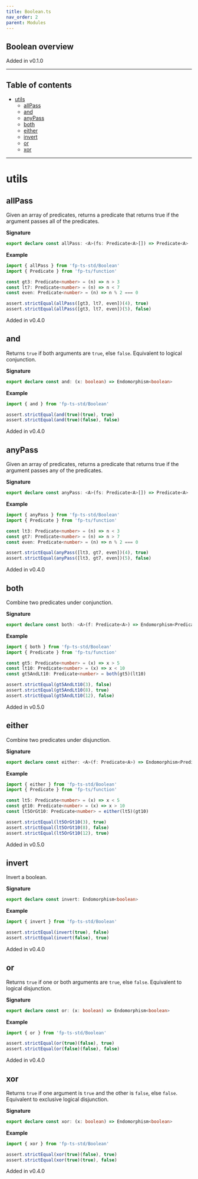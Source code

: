 ```yaml
---
title: Boolean.ts
nav_order: 2
parent: Modules
---
```


## Boolean overview

Added in v0.1.0

---

<h2 class="text-delta">Table of contents</h2>

- [utils](#utils)
  - [allPass](#allpass)
  - [and](#and)
  - [anyPass](#anypass)
  - [both](#both)
  - [either](#either)
  - [invert](#invert)
  - [or](#or)
  - [xor](#xor)

---

# utils

## allPass

Given an array of predicates, returns a predicate that returns true if the
argument passes all of the predicates.

**Signature**

```ts
export declare const allPass: <A>(fs: Predicate<A>[]) => Predicate<A>
```

**Example**

```ts
import { allPass } from 'fp-ts-std/Boolean'
import { Predicate } from 'fp-ts/function'

const gt3: Predicate<number> = (n) => n > 3
const lt7: Predicate<number> = (n) => n < 7
const even: Predicate<number> = (n) => n % 2 === 0

assert.strictEqual(allPass([gt3, lt7, even])(4), true)
assert.strictEqual(allPass([gt3, lt7, even])(5), false)
```

Added in v0.4.0

## and

Returns `true` if both arguments are `true`, else `false`. Equivalent to
logical conjunction.

**Signature**

```ts
export declare const and: (x: boolean) => Endomorphism<boolean>
```

**Example**

```ts
import { and } from 'fp-ts-std/Boolean'

assert.strictEqual(and(true)(true), true)
assert.strictEqual(and(true)(false), false)
```

Added in v0.4.0

## anyPass

Given an array of predicates, returns a predicate that returns true if the
argument passes any of the predicates.

**Signature**

```ts
export declare const anyPass: <A>(fs: Predicate<A>[]) => Predicate<A>
```

**Example**

```ts
import { anyPass } from 'fp-ts-std/Boolean'
import { Predicate } from 'fp-ts/function'

const lt3: Predicate<number> = (n) => n < 3
const gt7: Predicate<number> = (n) => n > 7
const even: Predicate<number> = (n) => n % 2 === 0

assert.strictEqual(anyPass([lt3, gt7, even])(4), true)
assert.strictEqual(anyPass([lt3, gt7, even])(5), false)
```

Added in v0.4.0

## both

Combine two predicates under conjunction.

**Signature**

```ts
export declare const both: <A>(f: Predicate<A>) => Endomorphism<Predicate<A>>
```

**Example**

```ts
import { both } from 'fp-ts-std/Boolean'
import { Predicate } from 'fp-ts/function'

const gt5: Predicate<number> = (x) => x > 5
const lt10: Predicate<number> = (x) => x < 10
const gt5AndLt10: Predicate<number> = both(gt5)(lt10)

assert.strictEqual(gt5AndLt10(3), false)
assert.strictEqual(gt5AndLt10(8), true)
assert.strictEqual(gt5AndLt10(12), false)
```

Added in v0.5.0

## either

Combine two predicates under disjunction.

**Signature**

```ts
export declare const either: <A>(f: Predicate<A>) => Endomorphism<Predicate<A>>
```

**Example**

```ts
import { either } from 'fp-ts-std/Boolean'
import { Predicate } from 'fp-ts/function'

const lt5: Predicate<number> = (x) => x < 5
const gt10: Predicate<number> = (x) => x > 10
const lt5OrGt10: Predicate<number> = either(lt5)(gt10)

assert.strictEqual(lt5OrGt10(3), true)
assert.strictEqual(lt5OrGt10(8), false)
assert.strictEqual(lt5OrGt10(12), true)
```

Added in v0.5.0

## invert

Invert a boolean.

**Signature**

```ts
export declare const invert: Endomorphism<boolean>
```

**Example**

```ts
import { invert } from 'fp-ts-std/Boolean'

assert.strictEqual(invert(true), false)
assert.strictEqual(invert(false), true)
```

Added in v0.4.0

## or

Returns `true` if one or both arguments are `true`, else `false`. Equivalent
to logical disjunction.

**Signature**

```ts
export declare const or: (x: boolean) => Endomorphism<boolean>
```

**Example**

```ts
import { or } from 'fp-ts-std/Boolean'

assert.strictEqual(or(true)(false), true)
assert.strictEqual(or(false)(false), false)
```

Added in v0.4.0

## xor

Returns `true` if one argument is `true` and the other is `false`, else
`false`. Equivalent to exclusive logical disjunction.

**Signature**

```ts
export declare const xor: (x: boolean) => Endomorphism<boolean>
```

**Example**

```ts
import { xor } from 'fp-ts-std/Boolean'

assert.strictEqual(xor(true)(false), true)
assert.strictEqual(xor(true)(true), false)
```

Added in v0.4.0
